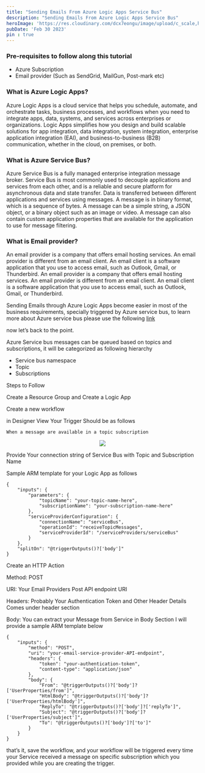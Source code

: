 ```yaml
---
title: "Sending Emails From Azure Logic Apps Service Bus"
description: "Sending Emails From Azure Logic Apps Service Bus"
heroImage: 'https://res.cloudinary.com/dcx7eongu/image/upload/c_scale,h_1000,w_2000/v1700218906/logic-apps-data-integration_qpjv3k.png'
pubDate: 'Feb 30 2023'
pin : true
---
```


### Pre-requisites to follow along this tutorial

- Azure Subscription
- Email provider (Such as SendGrid, MailGun, Post-mark etc)

### What is Azure Logic Apps?

Azure Logic Apps is a cloud service that helps you schedule, automate, and orchestrate tasks, business processes, and workflows when you need to integrate apps, data, systems, and services across enterprises or organizations. Logic Apps simplifies how you design and build scalable solutions for app integration, data integration, system integration, enterprise application integration (EAI), and business-to-business (B2B) communication, whether in the cloud, on premises, or both.

### What is Azure Service Bus?

Azure Service Bus is a fully managed enterprise integration message broker. Service Bus is most commonly used to decouple applications and services from each other, and is a reliable and secure platform for asynchronous data and state transfer. Data is transferred between different applications and services using messages. A message is in binary format, which is a sequence of bytes. A message can be a simple string, a JSON object, or a binary object such as an image or video. A message can also contain custom application properties that are available for the application to use for message filtering.

### What is Email provider?

An email provider is a company that offers email hosting services. An email provider is different from an email client. An email client is a software application that you use to access email, such as Outlook, Gmail, or Thunderbird. An email provider is a company that offers email hosting services. An email provider is different from an email client. An email client is a software application that you use to access email, such as Outlook, Gmail, or Thunderbird.

Sending Emails through Azure Logic Apps become easier in most of the business requirements, specially triggered by Azure service bus, to learn more about Azure service bus please use the following [link](https://docs.microsoft.com/en-us/azure/service-bus-messaging/service-bus-messaging-overview)

now let’s back to the point.

Azure Service bus messages can be queued based on topics and subscriptions, it will be categorized as following hierarchy

- Service bus namespace
- Topic
- Subscriptions

Steps to Follow

Create a Resource Group and Create a Logic App

Create a new workflow

in Designer View Your Trigger Should be as follows

``` 
When a message are available in a topic subscription
```
<center>

![](https://miro.medium.com/v2/resize:fit:472/format:webp/0*m-jHobhbQ4xEqDps.png)

</center>

Provide Your connection string of Service Bus with Topic and Subscription Name

Sample ARM template for your Logic App as follows

```
{
    "inputs": {
        "parameters": {
            "topicName": "your-topic-name-here",
            "subscriptionName": "your-subscription-name-here"
        },
        "serviceProviderConfiguration": {
            "connectionName": "serviceBus",
            "operationId": "receiveTopicMessages",
            "serviceProviderId": "/serviceProviders/serviceBus"
        }
    },
    "splitOn": "@triggerOutputs()?['body']"
}
```

Create an HTTP Action

Method: POST

URI: Your Email Providers Post API endpoint URI

Headers: Probably Your Authentication Token and Other Header Details Comes under header section

Body: You can extract your Message from Service in Body Section I will provide a sample ARM template below

```
{ 
    "inputs": { 
        "method": "POST", 
        "uri": "your-email-service-provider-API-endpoint", 
        "headers": { 
            "token": "your-authentication-token", 
            "content-type": "application/json" 
        }, 
        "body": { 
            "From": "@triggerOutputs()?['body']?['UserProperties/from']", 
            "HtmlBody": "@triggerOutputs()?['body']?['UserProperties/htmlBody']", 
            "ReplyTo": "@triggerOutputs()?['body']?['replyTo']", 
            "Subject": "@triggerOutputs()?['body']?['UserProperties/subject']", 
            "To": "@triggerOutputs()?['body']?['to']" 
        } 
    } 
}
```

that’s it, save the workflow, and your workflow will be triggered every time your Service received a message on specific subscription which you provided while you are creating the trigger.


